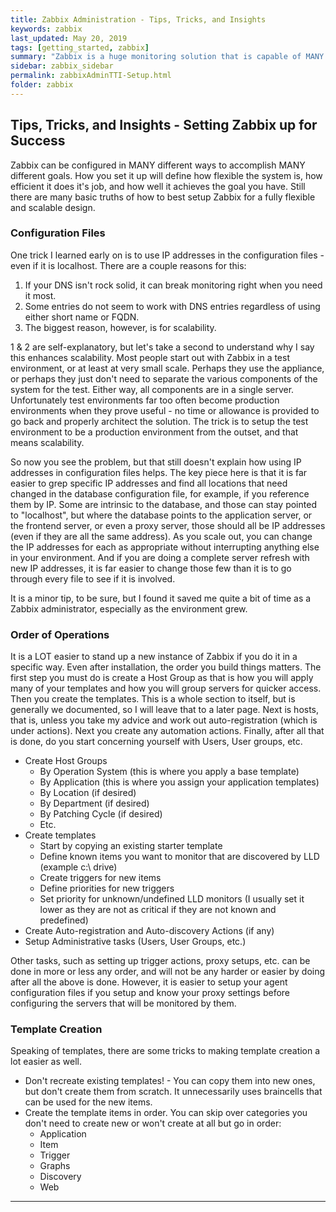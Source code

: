 ```yaml
---
title: Zabbix Administration - Tips, Tricks, and Insights
keywords: zabbix
last_updated: May 20, 2019
tags: [getting_started, zabbix]
summary: "Zabbix is a huge monitoring solution that is capable of MANY different ways of monitoring. Setting it up efficiently has as much to do with what and how you intend to monitor things as it does with how you implement it. This section includes tips, tricks, and insights on how to manage and scale a Zabbix installation."
sidebar: zabbix_sidebar
permalink: zabbixAdminTTI-Setup.html
folder: zabbix
---
```


## Tips, Tricks, and Insights - Setting Zabbix up for Success ##

Zabbix can be configured in MANY different ways to accomplish MANY different goals. How you set it up will define how flexible the system is, how efficient it does it's job, and how well it achieves the goal you have. Still there are many basic truths of how to best setup Zabbix for a fully flexible and scalable design.

### Configuration Files ###

One trick I learned early on is to use IP addresses in the configuration files - even if it is localhost. There are a couple reasons for this:

1) If your DNS isn't rock solid, it can break monitoring right when you need it most.
2) Some entries do not seem to work with DNS entries regardless of using either short name or FQDN.
3) The biggest reason, however, is for scalability.

1 & 2 are self-explanatory, but let's take a second to understand why I say this enhances scalability. Most people start out with Zabbix in a test environment, or at least at very small scale. Perhaps they use the appliance, or perhaps they just don't need to separate the various components of the system for the test. Either way, all components are in a single server. Unfortunately test environments far too often become production environments when they prove useful - no time or allowance is provided to go back and properly architect the solution. The trick is to setup the test environment to be a production environment from the outset, and that means scalability.

So now you see the problem, but that still doesn't explain how using IP addresses in configuration files helps. The key piece here is that it is far easier to grep specific IP addresses and find all locations that need changed in the database configuration file, for example, if you reference them by IP. Some are intrinsic to the database, and those can stay pointed to "localhost", but where the database points to the application server, or the frontend server, or even a proxy server, those should all be IP addresses (even if they are all the same address). As you scale out, you can change the IP addresses for each as appropriate without interrupting anything else in your environment. And if you are doing a complete server refresh with new IP addresses, it is far easier to change those few than it is to go through every file to see if it is involved.

It is a minor tip, to be sure, but I found it saved me quite a bit of time as a Zabbix administrator, especially as the environment grew.

### Order of Operations ###

It is a LOT easier to stand up a new instance of Zabbix if you do it in a specific way. Even after installation, the order you build things matters. The first step you must do is create a Host Group as that is how you will apply many of your templates and how you will group servers for quicker access. Then you create the templates. This is a whole section to itself, but is generally we documented, so I will leave that to a later page. Next is hosts, that is, unless you take my advice and work out auto-registration (which is under actions).  Next you create any automation actions. Finally, after all that is done, do you start concerning yourself with Users, User groups, etc.

* Create Host Groups
  * By Operation System (this is where you apply a base template)
  * By Application (this is where you assign your application templates)
  * By Location (if desired)
  * By Department (if desired)
  * By Patching Cycle (if desired)
  * Etc.
* Create templates
  * Start by copying an existing starter template
  * Define known items you want to monitor that are discovered by LLD (example c:\ drive)
  * Create triggers for new items
  * Define priorities for new triggers
  * Set priority for unknown/undefined LLD monitors (I usually set it lower as they are not as critical if they are not known and predefined)
* Create Auto-registration and Auto-discovery Actions (if any)
* Setup Administrative tasks (Users, User Groups, etc.)
  
Other tasks, such as setting up trigger actions, proxy setups, etc. can be done in more or less any order, and will not be any harder or easier by doing after all the above is done.  However, it is easier to setup your agent configuration files if you setup and know your proxy settings before configuring the servers that will be monitored by them.

### Template Creation ###

Speaking of templates, there are some tricks to making template creation a lot easier as well.

* Don't recreate existing templates! - You can copy them into new ones, but don't create them from scratch. It unnecessarily uses braincells that can be used for the new items.
* Create the template items in order.  You can skip over categories you don't need to create new or won't create at all but go in order:
  * Application
  * Item
  * Trigger
  * Graphs
  * Discovery
  * Web

---